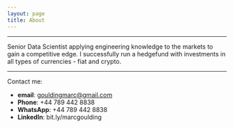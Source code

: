 ```yaml
---
layout: page
title: About
---
```


---

Senior Data Scientist applying engineering knowledge to the markets to gain a competitive edge. 
I successfully run a hedgefund with investments in all types of currencies - fiat and crypto.

---

Contact me:

- __email__: gouldingmarc@gmail.com
- __Phone__: +44 789 442 8838
- __WhatsApp__: +44 789 442 8838
- __LinkedIn__: bit.ly/marcgoulding
